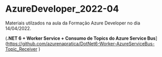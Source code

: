 # AzureDeveloper_2022-04
Materiais utilzados na aula da Formação Azure Developer no dia 14/04/2022.

(**.NET 6 + Worker Service + Consumo de Topics do Azure Service Bus**](https://github.com/azurenapratica/DotNet6-Worker-AzureServiceBus-Topic_Receiver
)
